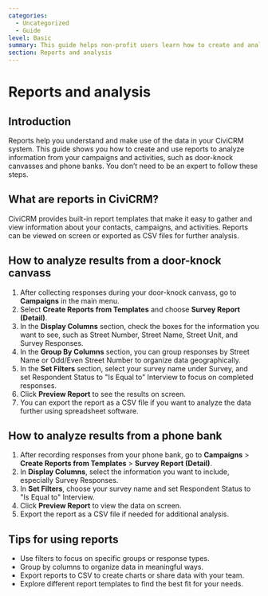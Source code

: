 ```yaml
---
categories:
  - Uncategorized
  - Guide  
level: Basic  
summary: This guide helps non-profit users learn how to create and analyze reports in CiviCRM to understand their campaign and engagement data.  
section: Reports and analysis  
---
```


# Reports and analysis

## Introduction

Reports help you understand and make use of the data in your CiviCRM system. This guide shows you how to create and use reports to analyze information from your campaigns and activities, such as door-knock canvasses and phone banks. You don’t need to be an expert to follow these steps.

## What are reports in CiviCRM?

CiviCRM provides built-in report templates that make it easy to gather and view information about your contacts, campaigns, and activities. Reports can be viewed on screen or exported as CSV files for further analysis.

## How to analyze results from a door-knock canvass

1. After collecting responses during your door-knock canvass, go to **Campaigns** in the main menu.  
2. Select **Create Reports from Templates** and choose **Survey Report (Detail)**.  
3. In the **Display Columns** section, check the boxes for the information you want to see, such as Street Number, Street Name, Street Unit, and Survey Responses.  
4. In the **Group By Columns** section, you can group responses by Street Name or Odd/Even Street Number to organize data geographically.  
5. In the **Set Filters** section, select your survey name under Survey, and set Respondent Status to "Is Equal to" Interview to focus on completed responses.  
6. Click **Preview Report** to see the results on screen.  
7. You can export the report as a CSV file if you want to analyze the data further using spreadsheet software.

## How to analyze results from a phone bank

1. After recording responses from your phone bank, go to **Campaigns** > **Create Reports from Templates** > **Survey Report (Detail)**.  
2. In **Display Columns**, select the information you want to include, especially Survey Responses.  
3. In **Set Filters**, choose your survey name and set Respondent Status to "Is Equal to" Interview.  
4. Click **Preview Report** to view the data on screen.  
5. Export the report as a CSV file if needed for additional analysis.

## Tips for using reports

- Use filters to focus on specific groups or response types.  
- Group by columns to organize data in meaningful ways.  
- Export reports to CSV to create charts or share data with your team.  
- Explore different report templates to find the best fit for your needs.
